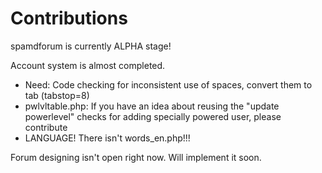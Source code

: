 # Contributions

spamdforum is currently ALPHA stage!

Account system is almost completed.

- Need: Code checking for inconsistent use of spaces, convert them to tab (tabstop=8)
- pwlvltable.php: If you have an idea about reusing the "update powerlevel" checks for adding specially powered user, please contribute
- LANGUAGE! There isn't words_en.php!!!

Forum designing isn't open right now. Will implement it soon.
